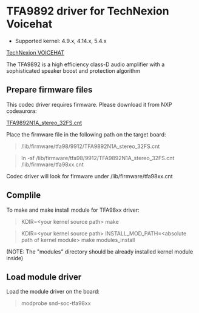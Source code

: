 # TFA9892 driver for TechNexion Voicehat

* Supported kernel: 4.9.x, 4.14.x, 5.4.x

[TechNexion VOICEHAT](https://shop.technexion.com/voicehat.html)

The TFA9892 is a high efficiency class-D audio amplifier with a sophisticated speaker boost and protection algorithm


## Prepare firmware files

This codec driver requires firmware.
Please download it from NXP codeaurora:

[TFA9892N1A_stereo_32FS.cnt](https://source.codeaurora.org/external/imxsupport/meta-avs-demos/plain/recipes-kernel/tfa98xx/files/TFA9892N1A_stereo_32FS.cnt?h=imx-alexa-sdk)

Place the firmware file in the following path on the target board:

> /lib/firmware/tfa98/9912/TFA9892N1A_stereo_32FS.cnt

> ln -sf /lib/firmware/tfa98/9912/TFA9892N1A_stereo_32FS.cnt /lib/firmware/tfa98xx.cnt

Codec driver will look for firmware under /lib/firmware/tfa98xx.cnt

## Complile
To make and make install module for TFA98xx driver:

> KDIR=\<your kernel source path> make

> KDIR=\<your kernel source path> INSTALL_MOD_PATH=\<absolute path of kernel module> make modules_install

(NOTE: The "modules" directory should be already installed kernel module inside)

## Load module driver

Load the module driver on the board:

> modprobe snd-soc-tfa98xx
